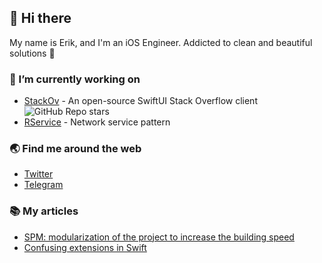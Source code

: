 ## 👋 Hi there

<!--
**Puasonych/Puasonych** is a ✨ _special_ ✨ repository because its `README.md` (this file) appears on your GitHub profile.

Here are some ideas to get you started:

- 🔭 I’m currently working on ...
- 🌱 I’m currently learning ...
- 👯 I’m looking to collaborate on ...
- 🤔 I’m looking for help with ...
- 💬 Ask me about ...
- 📫 How to reach me: ...
- 😄 Pronouns: ...
- ⚡ Fun fact: ...
-->

My name is Erik, and I'm an iOS Engineer. Addicted to clean and beautiful solutions 🚀

### 🔭 I’m currently working on

- [StackOv](https://github.com/surfstudio/StackOv) - An open-source SwiftUI Stack Overflow client ![GitHub Repo stars](https://img.shields.io/github/stars/surfstudio/StackOv)
- [RService](https://github.com/ephedra-software/RService) - Network service pattern

### 🌏 Find me around the web

- [Twitter](https://twitter.com/puasonych)
- [Telegram](https://t.me/erik_basargin)

### 📚 My articles

- [SPM: modularization of the project to increase the building speed](https://habr.com/en/company/surfstudio/blog/527460/)
- [Confusing extensions in Swift](https://puasonych.medium.com/confusing-extensions-in-swift-a71b2c93df2)
